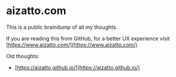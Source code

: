 # aizatto.com

This is a public braindump of all my thoughts.

If you are reading this from GitHub, for a better UX experience visit [https://www.aizatto.com/](https://www.aizatto.com/)

Old thoughts:

* [https://aizatto.github.io/](https://aizatto.github.io/)


